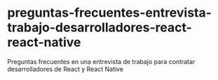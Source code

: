 # preguntas-frecuentes-entrevista-trabajo-desarrolladores-react-react-native
Preguntas frecuentes en una entrevista de trabajo para contratar desarrolladores de React y React Native
